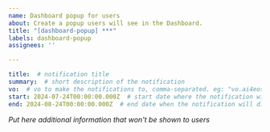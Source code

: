 ```yaml
---
name: Dashboard popup for users
about: Create a popup users will see in the Dashboard.
title: "[dashboard-popup] ***"
labels: dashboard-popup
assignees: ''

---
```


```yaml
title:  # notification title
summary:  # short description of the notification
vo:  # vo to make the notifications to, comma-separated. eg: "vo.ai4eosc.eu, vo.imagine-ai.eu" - if empty show to everyone
start: 2024-07-24T00:00:00.000Z  # start date where the notification will appear
end: 2024-08-24T00:00:00.000Z  # end date when the notification will disappear
```

_Put here additional information that won't be shown to users_
